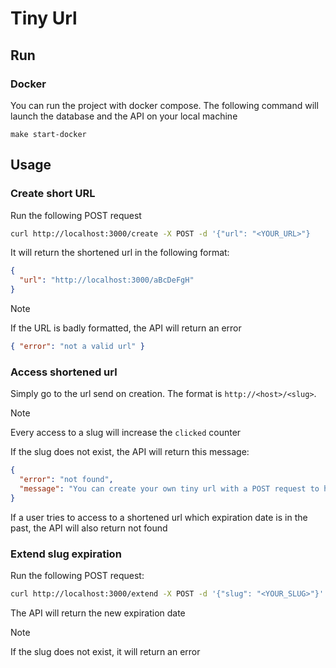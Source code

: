# Tiny Url

## Run
### Docker
You can run the project with docker compose.
The following command will launch the database and the API on your local machine
```shell
make start-docker
```

## Usage
### Create short URL
Run the following POST request
```bash
curl http://localhost:3000/create -X POST -d '{"url": "<YOUR_URL>"}
```

It will return the shortened url in the following format:
```json
{
  "url": "http://localhost:3000/aBcDeFgH"
}
```

> [!NOTE]
> If the URL is badly formatted, the API will return an error
> ```json
> { "error": "not a valid url" }
> ```

### Access shortened url
Simply go to the url send on creation.
The format is `http://<host>/<slug>`.

> [!NOTE]
> Every access to a slug will increase the `clicked` counter

If the slug does not exist, the API will return this message:
```json
{
  "error": "not found",
  "message": "You can create your own tiny url with a POST request to http://localhost:3000/create with the field 'url'"
}
```

If a user tries to access to a shortened url which expiration date is in the past, the API will also return not found

### Extend slug expiration
Run the following POST request:
```bash
curl http://localhost:3000/extend -X POST -d '{"slug": "<YOUR_SLUG>"}'
```

The API will return the new expiration date

> [!NOTE]
> If the slug does not exist, it will return an error